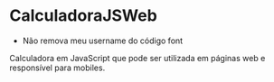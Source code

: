 # CalculadoraJSWeb

- Não remova meu username do código font

Calculadora em JavaScript que pode ser utilizada em páginas web e responsível para mobiles.
